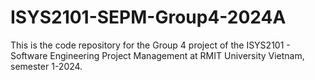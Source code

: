 # ISYS2101-SEPM-Group4-2024A
This is the code repository for the Group 4 project of the ISYS2101 - Software Engineering Project Management at RMIT University Vietnam, semester 1-2024.
